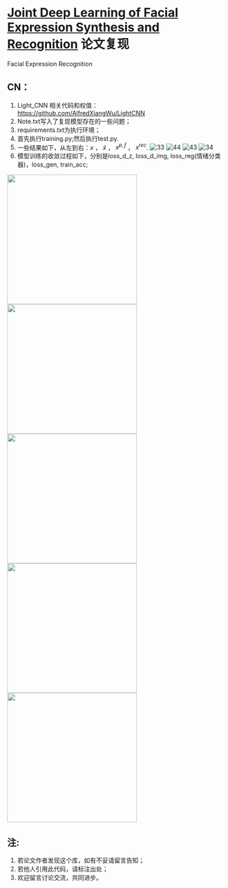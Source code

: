 # [Joint Deep Learning of Facial Expression Synthesis and Recognition](https://ieeexplore.ieee.org/document/8943107) 论文复现
Facial Expression Recognition

## CN：
1. Light_CNN 相关代码和权值：https://github.com/AlfredXiangWu/LightCNN
2. Note.txt写入了复现模型存在的一些问题；
3. requirements.txt为执行环境；
4. 首先执行training.py;然后执行test.py.
5. 一些结果如下，从左到右：$`x`$  ，   $`\widehat{x}`$   ，  $`x^{p,f}`$  ，  $`x^{rec}`$.
![33](https://github.com/1056891520/FESGAN_manipulator_master/assets/71159747/5a2f7053-6e18-4ebc-803f-3efb60123572)
![44](https://github.com/1056891520/FESGAN_manipulator_master/assets/71159747/33e7b84b-b779-4483-a77c-2418bc7e0305)
![43](https://github.com/1056891520/FESGAN_manipulator_master/assets/71159747/62ad60ac-9575-4111-88b1-6b8452b36781)
![34](https://github.com/1056891520/FESGAN_manipulator_master/assets/71159747/301dfbb8-a228-4076-bc07-55df6417b6c4)
6. 模型训练的收敛过程如下，分别是loss_d_z, loss_d_img, loss_reg(情绪分类器)，loss_gen, train_acc;
<img src="https://github.com/1056891520/FESGAN_manipulator_master/assets/71159747/33559122-682b-49a0-bf38-1b31989b5dc8" width="300px">
<img src="https://github.com/1056891520/FESGAN_manipulator_master/assets/71159747/ac0ae443-e1df-4e7e-b765-36843e899830" width="300px">
<img src="https://github.com/1056891520/FESGAN_manipulator_master/assets/71159747/648daf48-5986-4219-b2e7-8d134a32acf0" width="300px">
<img src="https://github.com/1056891520/FESGAN_manipulator_master/assets/71159747/95f6c097-9001-4a5a-b52a-7db7e16397fc" width="300px">
<img src="https://github.com/1056891520/FESGAN_manipulator_master/assets/71159747/07e32212-7f7f-4327-8afe-8e9f90fb8a2f" width="300px">

## 注:
1. 若论文作者发现这个库，如有不妥请留言告知；
2. 若他人引用此代码，请标注出处；
3. 欢迎留言讨论交流，共同进步。
